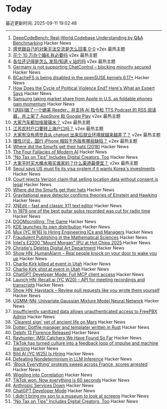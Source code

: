 # Today

最近更新时间: 2025-09-11 19:02:48

--- 
1. [DeepCodeBench: Real-World Codebase Understanding by Q&A Benchmarking](https://www.qodo.ai/blog/deepcodebench-real-world-codebase-understanding-by-qa-benchmarking/) Hacker News
2. [感觉跟自己的对象无法交流是怎么回事 0-0](https://www.v2ex.com/t/1158528) v2ex 最热主题
3. [花个 10 万办个婚礼有必要吗](https://www.v2ex.com/t/1158523) v2ex 最热主题
4. [各位还记得是怎么 发现/知道 v 站的吗](https://www.v2ex.com/t/1158507) v2ex 最热主题
5. [Germany is not supporting ChatControl – blocking minority secured](https://digitalcourage.social/@echo_pbreyer/115184350819592476) Hacker News
6. [BCacheFS is being disabled in the openSUSE kernels 6.17+](https://lwn.net/ml/all/9032de2a-03a7-4f9e-9c8a-8bd81c5d1fc5@suse.cz/) Hacker News
7. [How Does the Cycle of Political Violence End? Here's What an Expert Says](https://www.politico.com/news/magazine/2025/06/02/political-violence-boulder-attack-00381778) Hacker News
8. [Samsung taking market share from Apple in U.S. as foldable phones gain momentum](https://www.cnbc.com/2025/08/16/samsungs-us-market-share-apple-rivalry-foldable-phones.html) Hacker News
9. [[送码]做了一个媲美 Reeder，并支持 AI 指令和 TTS,Podcast 的 RSS 阅读器，并上架了 AppStore 和 Google Play](https://www.v2ex.com/t/1158494) v2ex 最热主题
10. [大家汽车都加啥玻璃水？](https://www.v2ex.com/t/1158493) v2ex 最热主题
11. [江苏农村户口要转上海户口吗？](https://www.v2ex.com/t/1158462) v2ex 最热主题
12. [大家有没有感觉自从 chatgpt 出来后就业环境就越来越差了？](https://www.v2ex.com/t/1158457) v2ex 最热主题
13. [理性讨论，国行 iPhone 相较于外版有哪些缺陷？](https://www.v2ex.com/t/1158442) v2ex 最热主题
14. [Where did the Smurfs get their hats (2018)](https://www.pipelinecomics.com/beginning-bd-smurfs-hats-origin/) Hacker News
15. [The Four Fallacies of Modern AI](https://blog.apiad.net/p/the-four-fallacies-of-modern-ai) Hacker News
16. [“No Tax on Tips” Includes Digital Creators, Too](https://www.hollywoodreporter.com/business/business-news/no-tax-on-tips-guidance-creators-trump-treasury-1236366513/) Hacker News
17. [大家平时买大桶水喝买谁家的？什么渠道最便宜？](https://www.v2ex.com/t/1158444) v2ex 最热主题
18. [Seoul says US must fix its visa system if it wants Korea's investments](https://english.hani.co.kr/arti/english_edition/e_international/1218025.html) Hacker News
19. [Court rejects Verizon claim that selling location data without consent is legal](https://arstechnica.com/tech-policy/2025/09/court-rejects-verizon-claim-that-selling-location-data-without-consent-is-legal/) Hacker News
20. [Where did the Smurfs get their hats](https://www.pipelinecomics.com/beginning-bd-smurfs-hats-origin/) Hacker News
21. [Gravitational wave detector confirms theories of Einstein and Hawking](https://www.space.com/astronomy/gravitational-wave-detector-confirms-theories-of-einstein-and-hawking-this-is-the-clearest-view-yet-of-the-nature-of-black-holes) Hacker News
22. [XNEdit – fast and classic X11 text editor](https://www.unixwork.de/xnedit/) Hacker News
23. [In 1979 one of the best guitar solos recorded was cut for radio time](https://www.seekhifi.com/my-sharona-by-the-knack/) Hacker News
24. [DOOMscrolling: The Game](https://ironicsans.ghost.io/doomscrolling-the-game/) Hacker News
25. [KDE launches its own distribution](https://lwn.net/SubscriberLink/1037166/caa6979c16a99c9e/) Hacker News
26. [Mux (YC W16) Is Hiring Engineering ICs and Managers](https://mux.com/jobs) Hacker News
27. [Fraudulent Publishing in the Mathematical Sciences](https://arxiv.org/abs/2509.07257) Hacker News
28. [Intel's E2200 "Mount Morgan" IPU at Hot Chips 2025](https://chipsandcheese.com/p/intels-e2200-mount-morgan-ipu-at) Hacker News
29. [Christie's Deletes Digital Art Department](https://news.artnet.com/market/christies-scraps-digital-art-department-2685784) Hacker News
30. [Show HN: HumanAlarm – Real people knock on your door to wake you up](https://humanalarm.com) Hacker News
31. [Charlie Kirk killed at event in Utah](https://www.nbcnews.com/news/us-news/live-blog/live-updates-shooting-charlie-kirk-event-utah-rcna230437) Hacker News
32. [Charlie Kirk shot at event in Utah](https://www.nbcnews.com/news/us-news/live-blog/live-updates-shooting-charlie-kirk-event-utah-rcna230437) Hacker News
33. [ChatGPT Developer Mode: Full MCP client access](https://platform.openai.com/docs/guides/developer-mode) Hacker News
34. [Launch HN: Recall.ai (YC W20) – API for meeting recordings and transcripts](https://news.ycombinator.com/item?id=45199648) Hacker News
35. [Show HN: Haystack – Review pull requests like you wrote them yourself](https://haystackeditor.com) Hacker News
36. [UGMM-NN: Univariate Gaussian Mixture Model Neural Network](https://arxiv.org/abs/2509.07569) Hacker News
37. [Insufficiently sanitized data allows unauthenticated access to FreePBX Admin](https://labs.watchtowr.com/you-already-have-our-personal-data-take-our-phone-calls-too-freepbx-cve-2025-57819/) Hacker News
38. ['Clearest sign' yet of ancient life on Mars](https://www.nature.com/articles/s41586-025-09413-0) Hacker News
39. [Dotter: Dotfile manager and templater written in Rust](https://github.com/SuperCuber/dotter) Hacker News
40. [Delphi 13 Florence Released](https://blogs.embarcadero.com/announcing-the-availability-of-rad-studio-13-florence/) Hacker News
41. [Rayhunter: IMSI Catchers We Have Found So Far](https://www.eff.org/deeplinks/2025/09/rayhunter-what-we-have-found-so-far) Hacker News
42. [TikTok has turned culture into a feedback loop of impulse and machine learning](https://www.thenexus.media/tiktok-won-now-everything-is-60-seconds/) Hacker News
43. [Bild AI (YC W25) Is Hiring](https://www.ycombinator.com/companies/bild-ai/jobs/m2ilR5L-founding-engineer-applied-ai) Hacker News
44. [Defeating Nondeterminism in LLM Inference](https://thinkingmachines.ai/blog/defeating-nondeterminism-in-llm-inference/) Hacker News
45. ['Block Everything' protests sweep across France, scores arrested](https://www.reuters.com/world/europe/block-everything-protests-sweep-across-france-scores-arrested-2025-09-10/) Hacker News
46. [Wiggling into Correlation](https://entropicthoughts.com/wiggling-into-correlation) Hacker News
47. [TikTok won. Now everything is 60 seconds](https://www.thenexus.media/tiktok-won-now-everything-is-60-seconds/) Hacker News
48. [Anthropic Services Down](https://status.anthropic.com/incidents/k6gkm2b8cjk9) Hacker News
49. [ChatGPT Developer Mode](https://platform.openai.com/docs/guides/developer-mode) Hacker News
50. [I didn't bring my son to a museum to look at screens](https://sethpurcell.com/writing/screens-in-museums/) Hacker News
51. ["No Tax on Tips" Includes Digital Creators, Too](https://www.hollywoodreporter.com/business/business-news/no-tax-on-tips-guidance-creators-trump-treasury-1236366513/) Hacker News
